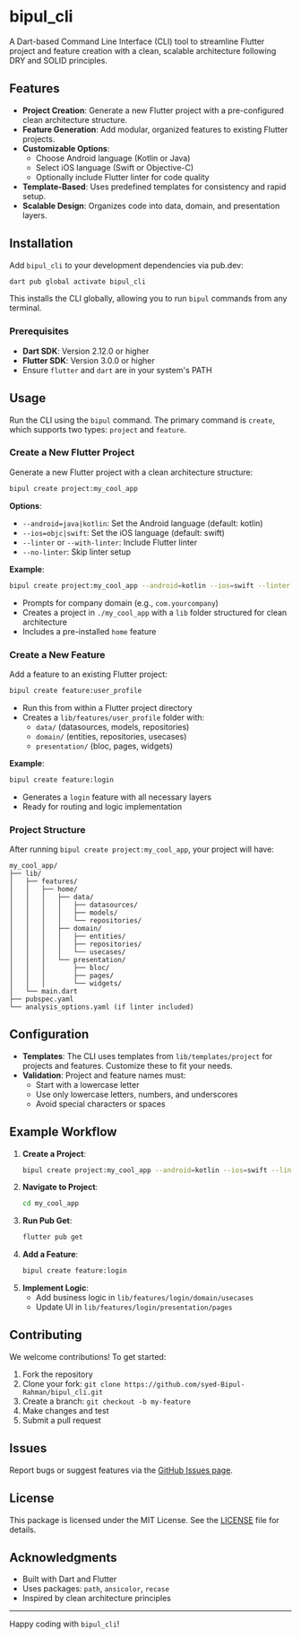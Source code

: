 # bipul_cli

A Dart-based Command Line Interface (CLI) tool to streamline Flutter project and feature creation with a clean, scalable architecture following DRY and SOLID principles.

## Features

- **Project Creation**: Generate a new Flutter project with a pre-configured clean architecture structure.
- **Feature Generation**: Add modular, organized features to existing Flutter projects.
- **Customizable Options**:
    - Choose Android language (Kotlin or Java)
    - Select iOS language (Swift or Objective-C)
    - Optionally include Flutter linter for code quality
- **Template-Based**: Uses predefined templates for consistency and rapid setup.
- **Scalable Design**: Organizes code into data, domain, and presentation layers.

## Installation

Add `bipul_cli` to your development dependencies via pub.dev:

```bash
dart pub global activate bipul_cli
```

This installs the CLI globally, allowing you to run `bipul` commands from any terminal.

### Prerequisites
- **Dart SDK**: Version 2.12.0 or higher
- **Flutter SDK**: Version 3.0.0 or higher
- Ensure `flutter` and `dart` are in your system's PATH

## Usage

Run the CLI using the `bipul` command. The primary command is `create`, which supports two types: `project` and `feature`.

### Create a New Flutter Project
Generate a new Flutter project with a clean architecture structure:

```bash
bipul create project:my_cool_app
```

**Options**:
- `--android=java|kotlin`: Set the Android language (default: kotlin)
- `--ios=objc|swift`: Set the iOS language (default: swift)
- `--linter` or `--with-linter`: Include Flutter linter
- `--no-linter`: Skip linter setup

**Example**:
```bash
bipul create project:my_cool_app --android=kotlin --ios=swift --linter
```
- Prompts for company domain (e.g., `com.yourcompany`)
- Creates a project in `./my_cool_app` with a `lib` folder structured for clean architecture
- Includes a pre-installed `home` feature

### Create a New Feature
Add a feature to an existing Flutter project:

```bash
bipul create feature:user_profile
```
- Run this from within a Flutter project directory
- Creates a `lib/features/user_profile` folder with:
    - `data/` (datasources, models, repositories)
    - `domain/` (entities, repositories, usecases)
    - `presentation/` (bloc, pages, widgets)

**Example**:
```bash
bipul create feature:login
```
- Generates a `login` feature with all necessary layers
- Ready for routing and logic implementation

### Project Structure
After running `bipul create project:my_cool_app`, your project will have:
```
my_cool_app/
├── lib/
│   ├── features/
│   │   ├── home/
│   │   │   ├── data/
│   │   │   │   ├── datasources/
│   │   │   │   ├── models/
│   │   │   │   └── repositories/
│   │   │   ├── domain/
│   │   │   │   ├── entities/
│   │   │   │   ├── repositories/
│   │   │   │   └── usecases/
│   │   │   └── presentation/
│   │   │       ├── bloc/
│   │   │       ├── pages/
│   │   │       └── widgets/
│   └── main.dart
├── pubspec.yaml
└── analysis_options.yaml (if linter included)
```

## Configuration
- **Templates**: The CLI uses templates from `lib/templates/project` for projects and features. Customize these to fit your needs.
- **Validation**: Project and feature names must:
    - Start with a lowercase letter
    - Use only lowercase letters, numbers, and underscores
    - Avoid special characters or spaces

## Example Workflow
1. **Create a Project**:
   ```bash
   bipul create project:my_cool_app --android=kotlin --ios=swift --linter
   ```
2. **Navigate to Project**:
   ```bash
   cd my_cool_app
   ```
3. **Run Pub Get**:
   ```bash
   flutter pub get
   ```
4. **Add a Feature**:
   ```bash
   bipul create feature:login
   ```
5. **Implement Logic**:
    - Add business logic in `lib/features/login/domain/usecases`
    - Update UI in `lib/features/login/presentation/pages`

## Contributing
We welcome contributions! To get started:
1. Fork the repository
2. Clone your fork: `git clone https://github.com/syed-Bipul-Rahman/bipul_cli.git`
3. Create a branch: `git checkout -b my-feature`
4. Make changes and test
5. Submit a pull request

## Issues
Report bugs or suggest features via the [GitHub Issues page](https://github.com/syed-Bipul-Rahman/bipul_cli/issues).

## License
This package is licensed under the MIT License. See the [LICENSE](LICENSE) file for details.

## Acknowledgments
- Built with Dart and Flutter
- Uses packages: `path`, `ansicolor`, `recase`
- Inspired by clean architecture principles

---
Happy coding with `bipul_cli`! 